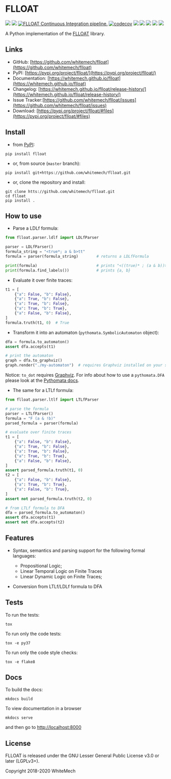 # FLLOAT

[![](https://img.shields.io/pypi/v/flloat.svg)](https://pypi.python.org/pypi/flloat)
[![](https://img.shields.io/pypi/pyversions/flloat.svg)](https://pypi.python.org/pypi/flloat)
[![FLLOAT Continuous Integration pipeline.](
  https://github.com/whitemech/flloat/workflows/FLLOAT%20Continuous%20Integration%20pipeline./badge.svg)](
  https://github.com/whitemech/flloat/actions?query=workflow%3A%22FLLOAT+Continuous+Integration+pipeline.%22)
[![codecov](https://codecov.io/gh/whitemech/flloat/branch/master/graph/badge.svg)](https://codecov.io/gh/whitemech/flloat)
[![](https://img.shields.io/badge/docs-mkdocs-9cf)](https://www.mkdocs.org/)
[![](https://img.shields.io/badge/flake8-checked-blueviolet)](https://img.shields.io/badge/flake8-checked-blueviolet)
[![](https://img.shields.io/badge/mypy-checked-blue)](https://img.shields.io/badge/mypy-checked-blue)
[![](https://img.shields.io/badge/license-LGPLv3%2B-blue)](https://img.shields.io/badge/license-LGPLv3%2B-blue)
[![](https://zenodo.org/badge/DOI/10.5281/zenodo.2577006.svg)](https://doi.org/10.5281/zenodo.2577006)

A Python implementation of the [FLLOAT](https://github.com/RiccardoDeMasellis/FLLOAT.git) library.

## Links

- GitHub: [https://github.com/whitemech/flloat](https://github.com/whitemech/flloat)
- PyPI: [https://pypi.org/project/flloat/](https://pypi.org/project/flloat/)
- Documentation: [https://whitemech.github.io/flloat](https://whitemech.github.io/flloat)
- Changelog: [https://whitemech.github.io/flloat/release-history/](https://whitemech.github.io/flloat/release-history/)
- Issue Tracker:[https://github.com/whitemech/flloat/issues](https://github.com/whitemech/flloat/issues)
- Download: [https://pypi.org/project/flloat/#files](https://pypi.org/project/flloat/#files)

## Install

- from [PyPI](https://pypi.org/project/flloat/):
```
pip install flloat
```
- or, from source (`master` branch):
```
pip install git+https://github.com/whitemech/flloat.git
```

- or, clone the repository and install:
```
git clone htts://github.com/whitemech/flloat.git
cd flloat
pip install .
```
## How to use

* Parse a LDLf formula:

```python
from flloat.parser.ldlf import LDLfParser

parser = LDLfParser()
formula_string = "<true*; a & b>tt"
formula = parser(formula_string)        # returns a LDLfFormula

print(formula)                          # prints "<((true)* ; (a & b))>(tt)"
print(formula.find_labels())            # prints {a, b}
```

*  Evaluate it over finite traces:

```python
t1 = [
    {"a": False, "b": False},
    {"a": True, "b": False},
    {"a": True, "b": False},
    {"a": True, "b": True},
    {"a": False, "b": False},
]
formula.truth(t1, 0)  # True
```

* Transform it into an automaton (``pythomata.SymbolicAutomaton`` object):

```python
dfa = formula.to_automaton()
assert dfa.accepts(t1)

# print the automaton
graph = dfa.to_graphviz()
graph.render("./my-automaton")  # requires Graphviz installed on your system.
```

Notice: `to_dot` requires [Graphviz](https://graphviz.gitlab.io/download/).
For info about how to use a `pythomata.DFA` please look at the [Pythomata docs](https://github.com/whitemech/pythomata).

* The same for a LTLf formula:

```python
from flloat.parser.ltlf import LTLfParser

# parse the formula
parser = LTLfParser()
formula = "F (a & !b)"
parsed_formula = parser(formula)

# evaluate over finite traces
t1 = [
    {"a": False, "b": False},
    {"a": True, "b": False},
    {"a": True, "b": False},
    {"a": True, "b": True},
    {"a": False, "b": False},
]
assert parsed_formula.truth(t1, 0)
t2 = [
    {"a": False, "b": False},
    {"a": True, "b": True},
    {"a": False, "b": True},
]
assert not parsed_formula.truth(t2, 0)

# from LTLf formula to DFA
dfa = parsed_formula.to_automaton()
assert dfa.accepts(t1)
assert not dfa.accepts(t2)
```

## Features

* Syntax, semantics and parsing support for the following formal languages:
    * Propositional Logic;
    * Linear Temporal Logic on Finite Traces
    * Linear Dynamic Logic on Finite Traces;

* Conversion from LTLf/LDLf formula to DFA

## Tests

To run the tests:

    tox

To run only the code tests:

    tox -e py37

To run only the code style checks:

    tox -e flake8

## Docs

To build the docs:


    mkdocs build


To view documentation in a browser


    mkdocs serve


and then go to [http://localhost:8000](http://localhost:8000)


## License

FLLOAT is released under the GNU Lesser General Public License v3.0 or later (LGPLv3+).

Copyright 2018-2020 WhiteMech

